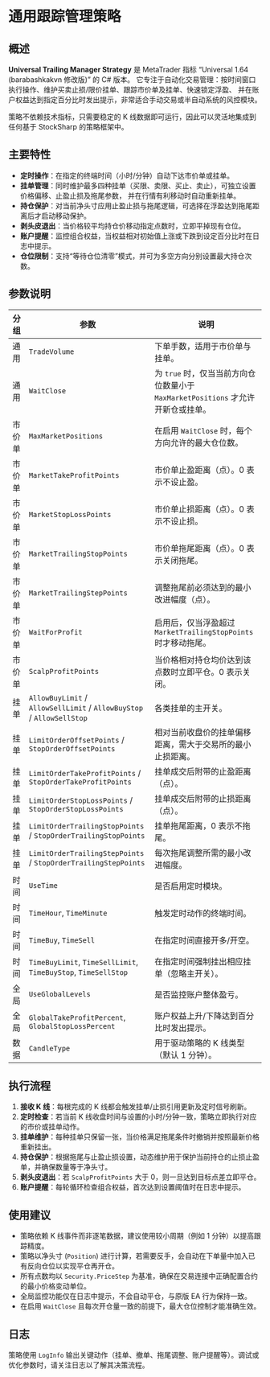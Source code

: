 # 通用跟踪管理策略

## 概述

**Universal Trailing Manager Strategy** 是 MetaTrader 指标 “Universal 1.64 (barabashkakvn 修改版)” 的 C# 版本。
它专注于自动化交易管理：按时间窗口执行操作、维护买卖止损/限价挂单、跟踪市价单及挂单、快速锁定浮盈、
并在账户权益达到指定百分比时发出提示，非常适合手动交易或半自动系统的风控模块。

策略不依赖技术指标，只需要稳定的 K 线数据即可运行，因此可以灵活地集成到任何基于 StockSharp 的策略框架中。

## 主要特性

- **定时操作**：在指定的终端时间（小时/分钟）自动下达市价单或挂单。
- **挂单管理**：同时维护最多四种挂单（买限、卖限、买止、卖止），可独立设置价格偏移、止盈止损及拖尾参数，
  并在行情有利移动时自动重新挂单。
- **持仓保护**：对当前净头寸应用止盈止损与拖尾逻辑，可选择在浮盈达到拖尾距离后才启动移动保护。
- **剥头皮退出**：当价格较平均持仓价移动指定点数时，立即平掉现有仓位。
- **账户提醒**：监控组合权益，当权益相对初始值上涨或下跌到设定百分比时在日志中提示。
- **仓位限制**：支持“等待仓位清零”模式，并可为多空方向分别设置最大持仓次数。

## 参数说明

| 分组 | 参数 | 说明 |
|------|------|------|
| 通用 | `TradeVolume` | 下单手数，适用于市价单与挂单。 |
| 通用 | `WaitClose` | 为 `true` 时，仅当当前方向仓位数量小于 `MaxMarketPositions` 才允许开新仓或挂单。 |
| 市价单 | `MaxMarketPositions` | 在启用 `WaitClose` 时，每个方向允许的最大仓位数。 |
| 市价单 | `MarketTakeProfitPoints` | 市价单止盈距离（点）。0 表示不设止盈。 |
| 市价单 | `MarketStopLossPoints` | 市价单止损距离（点）。0 表示不设止损。 |
| 市价单 | `MarketTrailingStopPoints` | 市价单拖尾距离（点）。0 表示关闭拖尾。 |
| 市价单 | `MarketTrailingStepPoints` | 调整拖尾前必须达到的最小改进幅度（点）。 |
| 市价单 | `WaitForProfit` | 启用后，仅当浮盈超过 `MarketTrailingStopPoints` 时才移动拖尾。 |
| 市价单 | `ScalpProfitPoints` | 当价格相对持仓均价达到该点数时立即平仓。0 表示关闭。 |
| 挂单 | `AllowBuyLimit` / `AllowSellLimit` / `AllowBuyStop` / `AllowSellStop` | 各类挂单的主开关。 |
| 挂单 | `LimitOrderOffsetPoints` / `StopOrderOffsetPoints` | 相对当前收盘价的挂单偏移距离，需大于交易所的最小止损距离。 |
| 挂单 | `LimitOrderTakeProfitPoints` / `StopOrderTakeProfitPoints` | 挂单成交后附带的止盈距离（点）。 |
| 挂单 | `LimitOrderStopLossPoints` / `StopOrderStopLossPoints` | 挂单成交后附带的止损距离（点）。 |
| 挂单 | `LimitOrderTrailingStopPoints` / `StopOrderTrailingStopPoints` | 挂单拖尾距离，0 表示不拖尾。 |
| 挂单 | `LimitOrderTrailingStepPoints` / `StopOrderTrailingStepPoints` | 每次拖尾调整所需的最小改进幅度。 |
| 时间 | `UseTime` | 是否启用定时模块。 |
| 时间 | `TimeHour`, `TimeMinute` | 触发定时动作的终端时间。 |
| 时间 | `TimeBuy`, `TimeSell` | 在指定时间直接开多/开空。 |
| 时间 | `TimeBuyLimit`, `TimeSellLimit`, `TimeBuyStop`, `TimeSellStop` | 在指定时间强制挂出相应挂单（忽略主开关）。 |
| 全局 | `UseGlobalLevels` | 是否监控账户整体盈亏。 |
| 全局 | `GlobalTakeProfitPercent`, `GlobalStopLossPercent` | 账户权益上升/下降达到百分比时发出提示。 |
| 数据 | `CandleType` | 用于驱动策略的 K 线类型（默认 1 分钟）。 |

## 执行流程

1. **接收 K 线**：每根完成的 K 线都会触发挂单/止损引用更新及定时信号刷新。
2. **定时检查**：若当前 K 线收盘时间与设置的小时/分钟一致，策略立即执行对应的市价或挂单动作。
3. **挂单维护**：每种挂单只保留一张，当价格满足拖尾条件时撤销并按照最新价格重新挂出。
4. **持仓保护**：根据拖尾与止盈止损设置，动态维护用于保护当前持仓的止损止盈单，并确保数量等于净头寸。 
5. **剥头皮退出**：若 `ScalpProfitPoints` 大于 0，则一旦达到目标点差立即平仓。
6. **账户提醒**：每轮循环检查组合权益，首次达到设置阈值时在日志中提示。

## 使用建议

- 策略依赖 K 线事件而非逐笔数据，建议使用较小周期（例如 1 分钟）以提高跟踪精度。
- 策略以净头寸 (`Position`) 进行计算，若需要反手，会自动在下单量中加入已有反向仓位以实现平仓再开仓。
- 所有点数均以 `Security.PriceStep` 为基准，确保在交易连接中正确配置合约的最小价格变动单位。
- 全局监控功能仅在日志中提示，不会自动平仓，与原版 EA 行为保持一致。
- 在启用 `WaitClose` 且每次开仓量一致的前提下，最大仓位控制才能准确生效。

## 日志

策略使用 `LogInfo` 输出关键动作（挂单、撤单、拖尾调整、账户提醒等）。调试或优化参数时，请关注日志以了解其决策流程。

